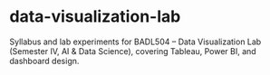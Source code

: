 # data-visualization-lab
Syllabus and lab experiments for BADL504 – Data Visualization Lab (Semester IV, AI &amp; Data Science), covering Tableau, Power BI, and dashboard design.
